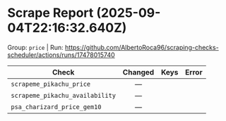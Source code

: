 # Scrape Report (2025-09-04T22:16:32.640Z)

Group: `price`  |  Run: https://github.com/AlbertoRoca96/scraping-checks-scheduler/actions/runs/17478015740

| Check | Changed | Keys | Error |
|---|:---:|:--|:--|
| `scrapeme_pikachu_price` | — |  |  |
| `scrapeme_pikachu_availability` | — |  |  |
| `psa_charizard_price_gem10` | — |  |  |
